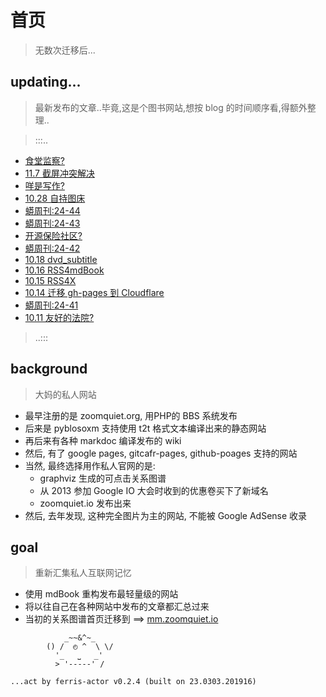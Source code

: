 # 首页
> 无数次迁移后...



## updating...
> 最新发布的文章..毕竟,这是个图书网站,想按 blog 的时间顺序看,得额外整理..

> :::..


+ [食堂监察?](https://zoomquiet.io/IMHO/DevOps/20241107-watchdogfood.html)
+ [11.7 截屏冲突解决](https://zoomquiet.io/Pythonic/24/20241107-mac-snap-lunar.html)
+ [咩是写作?](https://zoomquiet.io/IMHO/IAS/20241028-iff-write.html)
+ [10.28 自持图床](https://zoomquiet.io/Pythonic/24/20241028-loc-host-s3.html)
+ [蟒周刊:24-44](https://zoomquiet.io/Pythonic/weekly/24/20241028-44.html)
+ [蟒周刊:24-43](https://zoomquiet.io/Pythonic/weekly/24/20241028-43.html)
+ [开源保险社区?](https://zoomquiet.io/IMHO/IAS/20241026-jy-framwork.html)
+ [蟒周刊:24-42](https://zoomquiet.io/Pythonic/weekly/24/20241020-42.html)
+ [10.18 dvd_subtitle](https://zoomquiet.io/Pythonic/24/20241016-dvd_subtitle.html)
+ [10.16 RSS4mdBook](https://zoomquiet.io/Pythonic/24/20241016-rss4mdbook.html)
+ [10.15 RSS4X](https://zoomquiet.io/Pythonic/24/20241015-rss-app-x.html)
+ [10.14 迁移 gh-pages 到 Cloudflare](https://zoomquiet.io/Pythonic/24/20241014-cf-pages.html)
+ [蟒周刊:24-41](https://zoomquiet.io/Pythonic/weekly/24/20241014-41.html)
+ [10.11 友好的法院?](https://zoomquiet.io/OldTouch/24/20241011-funny-court.html)

> ..:::


## background
> 大妈的私人网站

- 最早注册的是 zoomquiet.org, 用PHP的 BBS 系统发布
- 后来是 pyblosoxm 支持使用 t2t 格式文本编译出来的静态网站
- 再后来有各种 markdoc 编译发布的 wiki
- 然后, 有了 google pages, gitcafr-pages, github-poages 支持的网站
- 当然, 最终选择用作私人官网的是:
    - graphviz 生成的可点击关系图谱
    - 从 2013 参加 Google IO 大会时收到的优惠卷买下了新域名
    - zoomquiet.io 发布出来
- 然后, 去年发现, 这种完全图片为主的网站, 不能被 Google AdSense 收录

## goal
> 重新汇集私人互联网记忆

- 使用 mdBook 重构发布最轻量级的网站
- 将以往自己在各种网站中发布的文章都汇总过来
- 当初的关系图谱首页迁移到 ==> [mm.zoomquiet.io](https://mm.zoomquiet.io)



```
            _~~&^~_
        () /  ◴ ^  \ \/
          '_   ⎵   _'
          > '-----' /

...act by ferris-actor v0.2.4 (built on 23.0303.201916)
```
